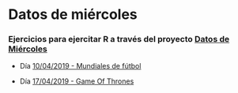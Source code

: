 # Datos de miércoles
### Ejercicios para ejercitar R a través del proyecto [Datos de Miércoles](https://github.com/cienciadedatos/datos-de-miercoles)

* Día [10/04/2019 - Mundiales de fútbol](https://github.com/pablotis/datos_de_miercoles/tree/master/10_04_2019_mundiales_futb)

* Día [17/04/2019 - Game Of Thrones](https://github.com/pablotis/datos_de_miercoles/tree/master/17_04_2019_GOT)
